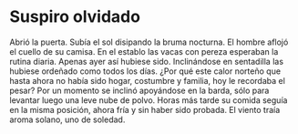 # Suspiro olvidado

Abrió la puerta. Subía el sol disipando la bruma nocturna. El hombre aflojó el
cuello de su camisa. En el establo las vacas con pereza esperaban la rutina
diaria. Apenas ayer así hubiese sido. Inclinándose en sentadilla las hubiese
ordeñado como todos los días. ¿Por qué este calor norteño que hasta ahora no
había sido hogar, costumbre y familia, hoy le recordaba el pesar? Por un
momento se inclinó apoyándose en la barda, sólo para levantar luego una leve
nube de polvo. Horas más tarde su comida seguía en la misma posición, ahora
fría y sin haber sido probada. El viento traía aroma solano, uno de soledad. 
